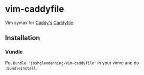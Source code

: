 # vim-caddyfile

Vim syntax for [Caddy's](https://caddyserver.com/) [Caddyfile](https://caddyserver.com/docs/caddyfile).

## Installation
### Vundle
Put `Bundle 'joshglendenning/vim-caddyfile'` in your vimrc and do `:BundleInstall`.
